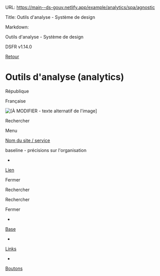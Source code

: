 URL:
https://main--ds-gouv.netlify.app/example/analytics/spa/agnostic

Title:
Outils d'analyse - Système de design

Markdown:

Outils d'analyse - Système de design


DSFR v1.14.0


[Retour](../)


# Outils d'analyse (analytics)


République

Française


![[À MODIFIER - texte alternatif de l'image]](../../../../example/img/placeholder.16x9.png)


Rechercher


Menu


[Nom du site / service](/)


baseline - précisions sur l'organisation


-
[Lien](link)


Fermer


Rechercher


Rechercher


Fermer


-
[Base](./)


-
[Links](link)


-
[Boutons](button)
